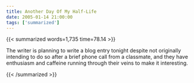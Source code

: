 ```yaml
---
title: Another Day Of My Half-Life
date: 2005-01-14 21:00:00
tags: ['summarized']
---
```


{{< summarized words=1,735 time=78.14 >}}

The writer is planning to write a blog entry tonight despite not originally intending to do so after a brief phone call from a classmate, and they have enthusiasm and caffeine running through their veins to make it interesting.

{{< /summarized >}}